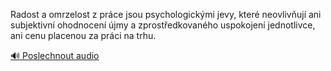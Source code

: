 
Radost a omrzelost z práce jsou psychologickými jevy, které neovlivňují ani subjektivní ohodnocení újmy a zprostředkovaného uspokojení jednotlivce, ani cenu placenou za práci na trhu.

[🔊 Poslechnout audio](/data/7-paragraphs/audio/chapter_106/para_005-Radost-a-omrzelost-z-prce-jsou-psychologickmi-je.mp3)
